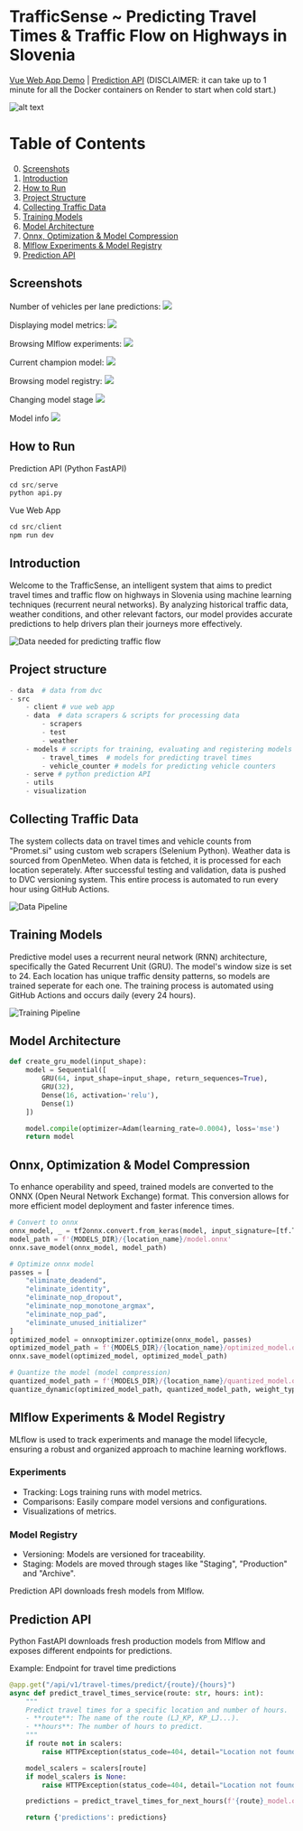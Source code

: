 # TrafficSense ~ Predicting Travel Times & Traffic Flow on Highways in Slovenia

[Vue Web App Demo](https://traffic-flow-prediction-web-app.onrender.com)
| [Prediction API](https://traffic-flow-prediction-api-0-1-0.onrender.com/docs) (DISCLAIMER: it can take up to 1 minute for all the Docker containers on Render to start when cold start.)

![alt text](screenshots/image.png)

# Table of Contents
0. [Screenshots](#screenshots)
1. [Introduction](#introduction)
2. [How to Run](#how-to-run)
3. [Project Structure](#project-structure)
4. [Collecting Traffic Data](#collecting-traffic-data)
5. [Training Models](#training-models)
6. [Model Architecture](#model-architecture) 
7. [Onnx, Optimization & Model Compression](#onnx)
8. [Mlflow Experiments & Model Registry](#mlflow)
9. [Prediction API](#prediction-api)

## Screenshots
Number of vehicles per lane predictions:
![](screenshots/image-1.png)

Displaying model metrics:
![](screenshots/image-2.png)

Browsing Mlflow experiments:
![](screenshots/image-3.png)

Current champion model:
![](screenshots/image-4.png)

Browsing model registry:
![](screenshots/image-5.png)

Changing model stage
![](screenshots/image-6.png)

Model info
![](screenshots/model_info.png)

## How to Run
Prediction API (Python FastAPI)
```python
cd src/serve
python api.py
```

Vue Web App
```python
cd src/client
npm run dev
```

## Introduction
Welcome to the TrafficSense, an intelligent system that aims to predict travel times and traffic flow on highways in Slovenia using machine learning techniques (recurrent neural networks). By analyzing historical traffic data, weather conditions, and other relevant factors, our model provides accurate predictions to help drivers plan their journeys more effectively.

![Data needed for predicting traffic flow](screenshots/data_needed_for_prediction_image.png)

## Project structure

```python
- data  # data from dvc
- src
    - client # vue web app
    - data  # data scrapers & scripts for processing data
        - scrapers
        - test
        - weather
    - models # scripts for training, evaluating and registering models
        - travel_times  # models for predicting travel times
        - vehicle_counter # models for predicting vehicle counters
    - serve # python prediction API
    - utils 
    - visualization
```

## Collecting Traffic Data
The system collects data on travel times and vehicle counts from "Promet.si" using custom web scrapers (Selenium Python). Weather data is sourced from OpenMeteo. When data is fetched, it is processed for each location seperately. After successful testing and validation, data is pushed to DVC versioning system. This entire process is automated to run every hour using GitHub Actions.

![Data Pipeline](screenshots/data_pipeline.png)

## Training Models
Predictive model uses a recurrent neural network (RNN) architecture, specifically the Gated Recurrent Unit (GRU). The model's window size is set to 24. Each location has unique traffic density patterns, so models are trained seperate for each one. The training process is automated using GitHub Actions and occurs daily (every 24 hours).

![Training Pipeline](screenshots/training_pipeline.png)

## Model Architecture
```python
def create_gru_model(input_shape):
    model = Sequential([
        GRU(64, input_shape=input_shape, return_sequences=True),
        GRU(32),
        Dense(16, activation='relu'),
        Dense(1)
    ])

    model.compile(optimizer=Adam(learning_rate=0.0004), loss='mse')
    return model
```

## Onnx, Optimization & Model Compression
To enhance operability and speed, trained models are converted to the ONNX (Open Neural Network Exchange) format. This conversion allows for more efficient model deployment and faster inference times.

```python
# Convert to onnx
onnx_model, _ = tf2onnx.convert.from_keras(model, input_signature=[tf.TensorSpec(shape=(None, len(features), window_size), dtype=tf.float32)])
model_path = f'{MODELS_DIR}/{location_name}/model.onnx'
onnx.save_model(onnx_model, model_path)

# Optimize onnx model
passes = [
    "eliminate_deadend",
    "eliminate_identity",
    "eliminate_nop_dropout",
    "eliminate_nop_monotone_argmax",
    "eliminate_nop_pad",
    "eliminate_unused_initializer"
]
optimized_model = onnxoptimizer.optimize(onnx_model, passes)
optimized_model_path = f'{MODELS_DIR}/{location_name}/optimized_model.onnx'
onnx.save_model(optimized_model, optimized_model_path)

# Quantize the model (model compression)
quantized_model_path = f'{MODELS_DIR}/{location_name}/quantized_model.onnx'
quantize_dynamic(optimized_model_path, quantized_model_path, weight_type=QuantType.QInt8)
```

## Mlflow Experiments & Model Registry
MLflow is used to track experiments and manage the model lifecycle, ensuring a robust and organized approach to machine learning workflows.

### Experiments
- Tracking: Logs training runs with model metrics.
- Comparisons: Easily compare model versions and configurations.
- Visualizations of metrics.

### Model Registry
- Versioning: Models are versioned for traceability.
- Staging: Models are moved through stages like "Staging", "Production" and "Archive".

Prediction API downloads fresh models from Mlflow.

## Prediction API
Python FastAPI downloads fresh production models from Mlflow and exposes different endpoints for predictions.

Example: Endpoint for travel time predictions
```python
@app.get("/api/v1/travel-times/predict/{route}/{hours}")
async def predict_travel_times_service(route: str, hours: int):
    """
    Predict travel times for a specific location and number of hours.
    - **route**: The name of the route (LJ_KP, KP_LJ...). 
    - **hours**: The number of hours to predict.
    """
    if route not in scalers:
        raise HTTPException(status_code=404, detail="Location not found")

    model_scalers = scalers[route]
    if model_scalers is None:
        raise HTTPException(status_code=404, detail="Location not found")

    predictions = predict_travel_times_for_next_hours(f'{route}_model.onnx', model_scalers, route, hours)

    return {'predictions': predictions}
```